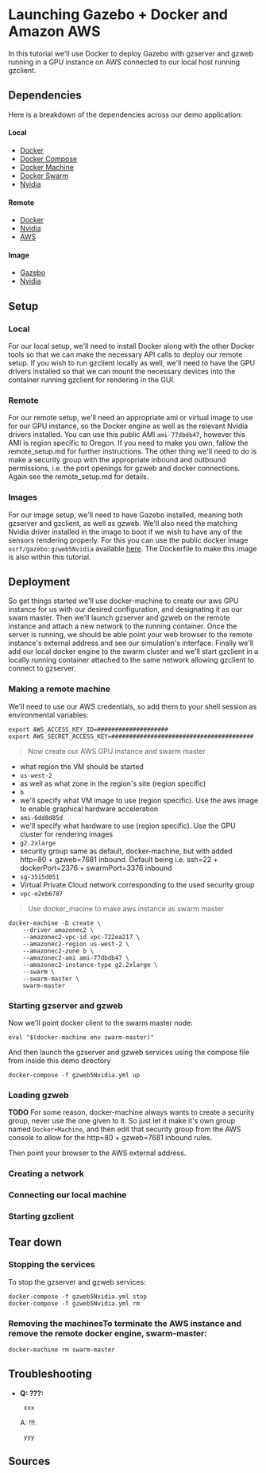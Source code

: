 # Launching Gazebo + Docker and Amazon AWS
In this tutorial we'll use Docker to deploy Gazebo with gzserver and gzweb running in a GPU instance on AWS connected to our local host running gzclient.

## Dependencies
Here is a breakdown of the dependencies across our demo application:

#### Local
* [Docker](https://www.docker.com/)
* [Docker Compose](https://docs.docker.com/compose/)
* [Docker Machine](https://docs.docker.com/machine/)
* [Docker Swarm](https://docs.docker.com/swarm/)
* [Nvidia](https://developer.nvidia.com/cuda-downloads)

#### Remote
* [Docker](https://www.docker.com/)
* [Nvidia](https://developer.nvidia.com/cuda-downloads)
* [AWS](http://aws.amazon.com/)

#### Image
* [Gazebo](http://gazebosim.org/)
* [Nvidia](https://developer.nvidia.com/cuda-downloads)

## Setup

### Local
For our local setup, we'll need to install Docker along with the other Docker tools so that we can make the necessary API calls to deploy our remote setup. If you wish to run gzclient locally as well, we'll need to have the GPU drivers installed so that we can mount the necessary devices into the container running gzclient for rendering in the GUI.

### Remote
For our remote setup, we'll need an appropriate ami or virtual image to use for our GPU instance, so the Docker engine as well as the relevant Nvidia drivers installed. You can use this public AMI `ami-77dbdb47`, however this AMI is region specific to Oregon. If you need to make you own, fallow the remote_setup.md for further instructions. The other thing we'll need to do is make a security group with the appropriate inbound and outbound permissions, i.e. the port openings for gzweb and docker connections. Again see the remote_setup.md for details.

### Images
For our image setup, we'll need to have Gazebo installed, meaning both gzserver and gzclient, as well as gzweb. We'll also need the matching Nvidia driver installed in the image to boot if we wish to have any of the sensors rendering properly. For this you can use the public docker image `osrf/gazebo:gzweb5Nvidia` available [here](https://registry.hub.docker.com/u/osrf/gazebo/). The Dockerfile to make this image is also within this tutorial.

## Deployment
So get things started we'll use docker-machine to create our aws GPU instance for us with our desired configuration, and designating it as our swam master. Then we'll launch gzserver and gzweb on the remote instance and attach a new network to the running container. Once the server is running, we should be able point your web browser to the remote instance's external address and see our simulation's interface. Finally we'll add our local docker engine to the swarm cluster and we'll start gzclient in a locally running container attached to the same network allowing gzclient to connect to gzserver.

### Making a remote machine
We'll need to use our AWS credentials, so add them to your shell session as environmental variables:
```shell
export AWS_ACCESS_KEY_ID=####################
export AWS_SECRET_ACCESS_KEY=########################################
```

> Now create our AWS GPU instance and swarm master
* what region the VM should be started
 * `us-west-2`
* as well as what zone in the region's site (region specific)
 * `b`
* we'll specify what VM image to use (region specific). Use the aws image to enable graphical hardware acceleration
 * `ami-6dd8d85d`
* we'll specify what hardware to use (region specific). Use the GPU cluster for rendering images
 * `g2.2xlarge`
* security group same as default, docker-machine, but with added http=80 + gzweb=7681 inbound. Default being i.e. ssh=22 + dockerPort=2376 + swarmPort=3376 inbound
 * `sg-3515d051`
* Virtual Private Cloud network corresponding to the used security group
 * `vpc-e2eb6787`  

>Use docker_macine to make aws instance as swarm master

```shell
docker-machine -D create \
    --driver amazonec2 \
    --amazonec2-vpc-id vpc-722ea217 \
    --amazonec2-region us-west-2 \
    --amazonec2-zone b \
    --amazonec2-ami ami-77dbdb47 \
    --amazonec2-instance-type g2.2xlarge \
    --swarm \
    --swarm-master \
    swarm-master
```

### Starting gzserver and gzweb
Now we'll point docker client to the swarm master node:
```shell
eval "$(docker-machine env swarm-master)"
```
And then launch the gzserver and gzweb services using the compose file from inside this demo directory
```shell
docker-compose -f gzweb5Nvidia.yml up
```

### Loading gzweb
**TODO** For some reason, docker-machine always wants to create a security group, never use the one given to it. So just let it make it's own group named `Docker+Machine`, and then edit that security group from the AWS console to allow for the http=80 + gzweb=7681 inbound rules.

Then point your browser to the AWS external address.

### Creating a network

### Connecting our local machine

### Starting gzclient


## Tear down


### Stopping the services
To stop the gzserver and gzweb services:
```shell
docker-compose -f gzweb5Nvidia.yml stop
docker-compose -f gzweb5Nvidia.yml rm
```

### Removing the machinesTo terminate the AWS instance and remove the remote docker engine, swarm-master:
```shell
docker-machine rm swarm-master
```

## Troubleshooting

 * **Q: ???:**

        xxx

    A: !!!.

        yyy

## Sources
